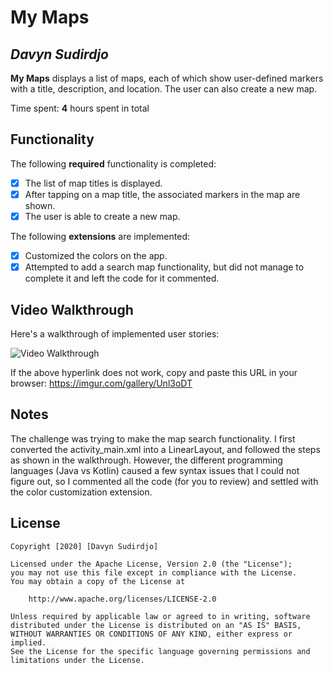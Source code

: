 # My Maps

## *Davyn Sudirdjo*

**My Maps** displays a list of maps, each of which show user-defined markers with a title, description, and location. The user can also create a new map.

Time spent: **4** hours spent in total

## Functionality

The following **required** functionality is completed:

* [x] The list of map titles is displayed.
* [x] After tapping on a map title, the associated markers in the map are shown.
* [x] The user is able to create a new map.

The following **extensions** are implemented:

* [x] Customized the colors on the app.
* [x] Attempted to add a search map functionality, but did not manage to complete it and left the code for it commented.

## Video Walkthrough

Here's a walkthrough of implemented user stories:

<img src='https://imgur.com/gallery/Unl3oDT' title='Video Walkthrough' width='' alt='Video Walkthrough' />

If the above hyperlink does not work, copy and paste this URL in your browser: https://imgur.com/gallery/Unl3oDT

## Notes

The challenge was trying to make the map search functionality. I first converted the activity_main.xml into a LinearLayout, and
followed the steps as shown in the walkthrough. However, the different programming languages (Java vs Kotlin) caused a few syntax
issues that I could not figure out, so I commented all the code (for you to review) and settled with the color customization extension.

## License

    Copyright [2020] [Davyn Sudirdjo]

    Licensed under the Apache License, Version 2.0 (the "License");
    you may not use this file except in compliance with the License.
    You may obtain a copy of the License at

        http://www.apache.org/licenses/LICENSE-2.0

    Unless required by applicable law or agreed to in writing, software
    distributed under the License is distributed on an "AS IS" BASIS,
    WITHOUT WARRANTIES OR CONDITIONS OF ANY KIND, either express or implied.
    See the License for the specific language governing permissions and
    limitations under the License.